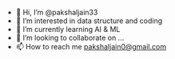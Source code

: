 - 👋 Hi, I’m @pakshaljain33
- 👀 I’m interested in data structure and coding
- 🌱 I’m currently learning AI & ML
- 💞️ I’m looking to collaborate on ...
- 📫 How to reach me pakshaljain0@gmail.com

<!---
pakshaljain33/pakshaljain33 is a ✨ special ✨ repository because its `README.md` (this file) appears on your GitHub profile.
You can click the Preview link to take a look at your changes.
--->
